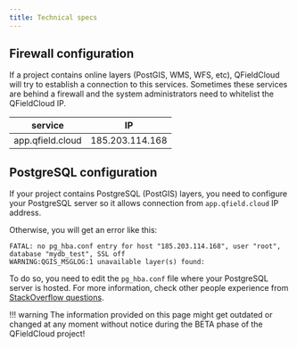 ```yaml
---
title: Technical specs
---
```


## Firewall configuration

If a project contains online layers (PostGIS, WMS, WFS, etc), QFieldCloud will try to establish a connection to this services. Sometimes these services are behind a firewall and the system administrators need to whitelist the QFieldCloud IP.

| service          | IP              |
|------------------|-----------------|
| app.qfield.cloud | 185.203.114.168 |


## PostgreSQL configuration

If your project contains PostgreSQL (PostGIS) layers, you need to configure your PostgreSQL server so it allows connection from `app.qfield.cloud` IP address.

Otherwise, you will get an error like this:

```
FATAL: no pg_hba.conf entry for host "185.203.114.168", user "root", database "mydb_test", SSL off
WARNING:QGIS_MSGLOG:1 unavailable layer(s) found:
```

To do so, you need to edit the `pg_hba.conf` file where your PostgreSQL server is hosted. For more information, check other people experience from [StackOverflow questions](https://stackoverflow.com/search?q=FATAL+no+pg_hba.conf+entry+for+host).

!!! warning
    The information provided on this page might get outdated or changed at any moment without notice during the BETA phase of the QFieldCloud project!
